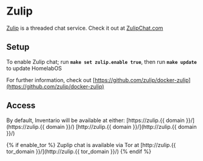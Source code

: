 # Zulip

[Zulip](https://github.com/zulip/zulip) is a threaded chat service.
Check it out at [ZulipChat.com](https://zulipchat.com)

## Setup

To enable Zulip chat; run **`make set zulip.enable true`**, then run **`make update`** to update HomelabOS

For further information, check out [https://github.com/zulip/docker-zulip](https://github.com/zulip/docker-zulip)

## Access

By default, Inventario will be available at either:
[https://zulip.{{ domain }}/](https://zulip.{{ domain }}/)
[http://zulip.{{ domain }}/](http://zulip.{{ domain }}/)

{% if enable_tor %}
Zuplip chat is available via Tor at [http://zulip.{{ tor_domain }}/](http://zulip.{{ tor_domain }}/)
{% endif %}